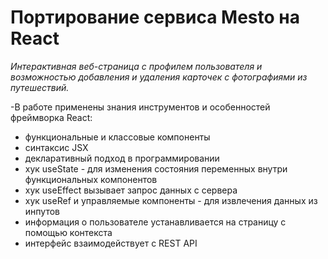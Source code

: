 # Портирование сервиса Mesto на React

_Интерактивная веб-страница с профилем пользователя и возможностью добавления и удаления карточек с фотографиями из путешествий._

-В работе применены знания инструментов и особенностей фреймворка React:
- функциональные и классовые компоненты  
- синтаксис JSX
- декларативный подход в программировании
- хук useState - для изменения состояния переменных внутри функциональных компонентов
- хук useEffect вызывает запрос данных с сервера
- хук useRef и управляемые компоненты - для извлечения данных из инпутов
- информация о пользователе устанавливается на страницу с помощью контекста
- интерфейс взаимодействует с REST API
